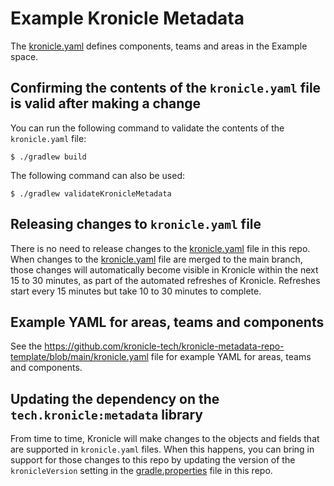# Example Kronicle Metadata

The [kronicle.yaml](kronicle.yaml) defines components, teams and areas in the Example space.

## Confirming the contents of the `kronicle.yaml` file is valid after making a change

You can run the following command to validate the contents of the `kronicle.yaml` file:

```shell
$ ./gradlew build
```

The following command can also be used:

```shell
$ ./gradlew validateKronicleMetadata
```

## Releasing changes to `kronicle.yaml` file

There is no need to release changes to the [kronicle.yaml](kronicle.yaml) file in this repo.
When changes to the [kronicle.yaml](kronicle.yaml) file are merged to the main branch,
those changes will automatically become visible in Kronicle within the next 15 to 30 minutes, as
part of the automated refreshes of Kronicle.  Refreshes start every 15 minutes but take 10
to 30 minutes to complete.

## Example YAML for areas, teams and components

See the https://github.com/kronicle-tech/kronicle-metadata-repo-template/blob/main/kronicle.yaml
file for example YAML for areas, teams and components.

## Updating the dependency on the `tech.kronicle:metadata` library

From time to time, Kronicle will make changes to the objects and fields that are supported in
`kronicle.yaml` files. When this happens, you can bring in support for those changes to this repo by 
updating the version of the `kronicleVersion` setting in the [gradle.properties](gradle.properties)
file in this repo.
